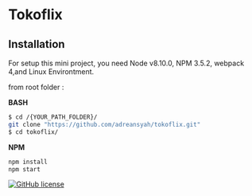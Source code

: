 # Tokoflix

## Installation

For setup this mini project, you need Node v8.10.0, NPM 3.5.2, webpack 4,and Linux Environtment.

from root folder :

**BASH**

```bash
$ cd /{YOUR_PATH_FOLDER}/
git clone "https://github.com/adreansyah/tokoflix.git"
$ cd tokoflix/
```

**NPM**

```bash
npm install
npm start
```

[![GitHub license](https://img.shields.io/badge/license-MIT-blue.svg?style=flat-square)](https://raw.githubusercontent.com/adreansyah/tokoflix/master/LICENSE)